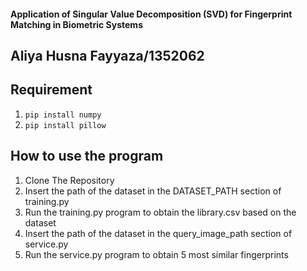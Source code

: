 #### Application of Singular Value Decomposition (SVD) for Fingerprint Matching in Biometric Systems

## Aliya Husna Fayyaza/1352062

## Requirement
1. `pip install numpy`
2. `pip install pillow`

## How to use the program
1. Clone The Repository
2. Insert the path of the dataset in the DATASET_PATH section of training.py
3. Run the training.py program to obtain the library.csv based on the dataset
4. Insert the path of the dataset in the query_image_path section of service.py
5. Run the service.py program to obtain 5 most similar fingerprints
